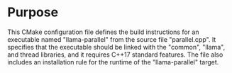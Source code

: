 # Purpose
This CMake configuration file defines the build instructions for an executable named "llama-parallel" from the source file "parallel.cpp". It specifies that the executable should be linked with the "common", "llama", and thread libraries, and it requires C++17 standard features. The file also includes an installation rule for the runtime of the "llama-parallel" target.
